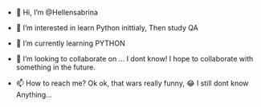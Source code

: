 - 👋 Hi, I’m @Hellensabrina
- 👀 I’m interested in learn Python inittialy, Then study QA
- 🌱 I’m currently learning PYTHON
- 💞️ I’m looking to collaborate on ... I dont know! I hope to collaborate with something in the future.

- 📫 How to reach me? Ok ok, that wars really funny, 😂 I still dont know Anything...

<!---
Hellensabrina/Hellensabrina is a ✨ special ✨ repository because its `README.md` (this file) appears on your GitHub profile.
You can click the Preview link to take a look at your changes.
--->
